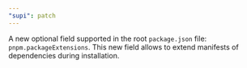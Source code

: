 ```yaml
---
"supi": patch
---
```


A new optional field supported in the root `package.json` file: `pnpm.packageExtensions`. This new field allows to extend manifests of dependencies during installation.
